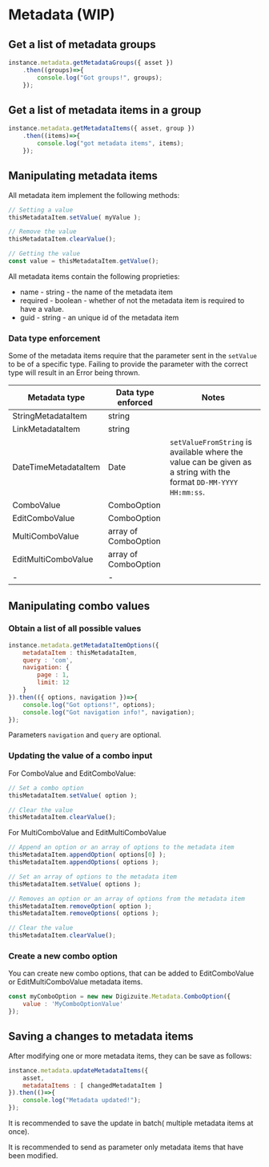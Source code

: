 # Metadata (WIP)

## Get a list of metadata groups

```js
instance.metadata.getMetadataGroups({ asset })
    .then((groups)=>{
        console.log("Got groups!", groups);
    });
```

## Get a list of metadata items in a group

```js
instance.metadata.getMetadataItems({ asset, group })
    .then((items)=>{
        console.log("got metadata items", items);
    });
```

## Manipulating metadata items

All metadata item implement the following methods:
```js
// Setting a value
thisMetadataItem.setValue( myValue );

// Remove the value
thisMetadataItem.clearValue();

// Getting the value
const value = thisMetadataItem.getValue();
```

All metadata items contain the following proprieties:
* name - string - the name of the metadata item
* required - boolean - whether of not the metadata item is required to 
have a value.
* guid - string - an unique id of the metadata item

### Data type enforcement 
Some of the metadata items require that the parameter sent in the ```setValue``` 
to be of a specific type. Failing to provide the parameter with the correct type
will result in an Error being thrown. 

| Metadata type | Data type enforced | Notes |
|---------------|--------------------|-------|
| StringMetadataItem | string | |
| LinkMetadataItem | string | |
| DateTimeMetadataItem | Date | ```setValueFromString``` is available where the value can be given as a string with the format ```DD-MM-YYYY HH:mm:ss```. |
| ComboValue | ComboOption | |
| EditComboValue | ComboOption | |
| MultiComboValue | array of ComboOption | |
| EditMultiComboValue | array of ComboOption | |
| - | - | |

## Manipulating combo values

### Obtain a list of all possible values

```js
instance.metadata.getMetadataItemOptions({
    metadataItem : thisMetadataItem,
    query : 'com',
    navigation: {
        page : 1,
        limit: 12
    }
}).then(({ options, navigation })=>{
	console.log("Got options!", options);
    console.log("Got navigation info!", navigation);
});
```

Parameters ```navigation``` and ```query``` are optional. 

### Updating the value of a combo input

For ComboValue and EditComboValue:
```js
// Set a combo option 
thisMetadataItem.setValue( option );

// Clear the value 
thisMetadataItem.clearValue();
```
 
For MultiComboValue and EditMultiComboValue
```js
// Append an option or an array of options to the metadata item
thisMetadataItem.appendOption( options[0] );
thisMetadataItem.appendOptions( options );

// Set an array of options to the metadata item
thisMetadataItem.setValue( options );

// Removes an option or an array of options from the metadata item
thisMetadataItem.removeOption( option );
thisMetadataItem.removeOptions( options );

// Clear the value 
thisMetadataItem.clearValue();
```

### Create a new combo option

You can create new combo options, that can be added to 
EditComboValue or EditMultiComboValue metadata items.  

```js
const myComboOption = new new Digizuite.Metadata.ComboOption({ 
    value : 'MyComboOptionValue' 
});
```

## Saving a changes to metadata items

After modifying one or more metadata items, they can be save as follows:
```js
instance.metadata.updateMetadataItems({
    asset,
    metadataItems : [ changedMetadataItem ]
}).then(()=>{
    console.log("Metadata updated!");
});
```

It is recommended to save the update in batch( multiple metadata items at  once).

It is recommended to send as parameter only metadata items that have been modified.